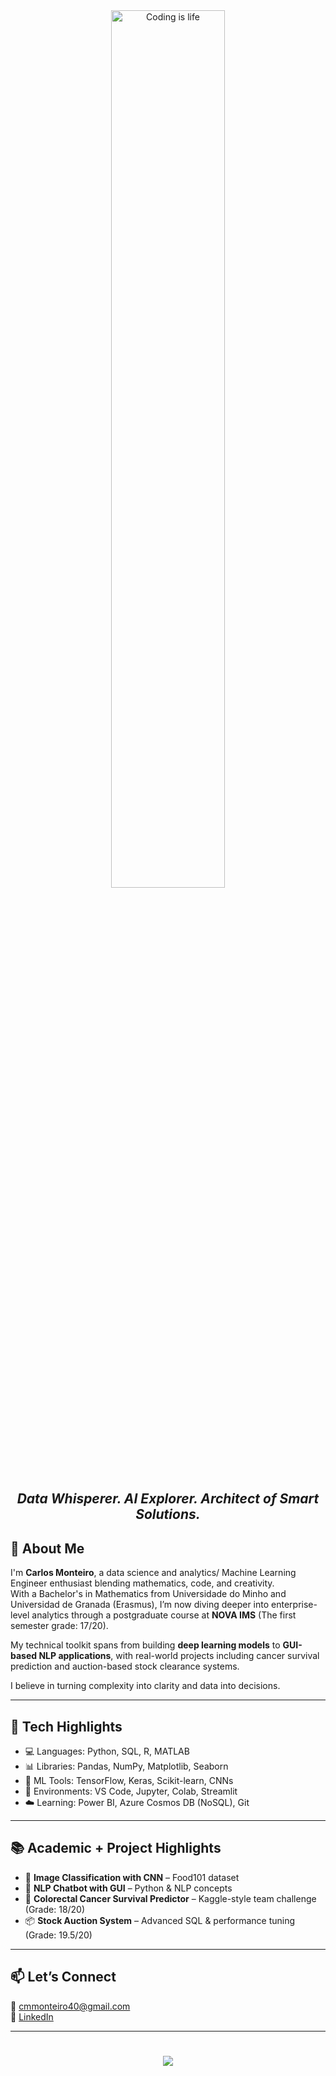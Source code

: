 <div align="center" width="50">
  <img src="https://github.com/SP-XD/SP-XD/blob/main/images/dev-working_rounded.gif?raw=true" alt="Coding is life" width="60%" /><br>
</div>

<h2 align="center"><i>Data Whisperer. AI Explorer. Architect of Smart Solutions.</i></h2>

## 🧠 About Me  
I'm **Carlos Monteiro**, a data science and analytics/ Machine Learning Engineer enthusiast blending mathematics, code, and creativity.  
With a Bachelor's in Mathematics from Universidade do Minho and Universidad de Granada (Erasmus), I’m now diving deeper into enterprise-level analytics through a postgraduate course at **NOVA IMS** (The first semester grade: 17/20).

My technical toolkit spans from building **deep learning models** to **GUI-based NLP applications**, with real-world projects including cancer survival prediction and auction-based stock clearance systems.

I believe in turning complexity into clarity and data into decisions.

---

## 🔧 Tech Highlights  
- 💻 Languages: Python, SQL, R, MATLAB  
- 📊 Libraries: Pandas, NumPy, Matplotlib, Seaborn  
- 🤖 ML Tools: TensorFlow, Keras, Scikit-learn, CNNs  
- 🧰 Environments: VS Code, Jupyter, Colab, Streamlit  
- ☁️ Learning: Power BI, Azure Cosmos DB (NoSQL), Git  

---

## 📚 Academic + Project Highlights  
- 🧠 **Image Classification with CNN** – Food101 dataset  
- 💬 **NLP Chatbot with GUI** – Python & NLP concepts  
- 🏥 **Colorectal Cancer Survival Predictor** – Kaggle-style team challenge (Grade: 18/20)  
- 📦 **Stock Auction System** – Advanced SQL & performance tuning (Grade: 19.5/20)  

---

## 📫 Let’s Connect  
📧 cmmonteiro40@gmail.com  
🔗 [LinkedIn](https://linkedin.com/in/carlos-miguel-monteiro)  

---

<h1 align="center">
<img src="https://readme-typing-svg.herokuapp.com/?font=Righteous&size=35&center=true&vCenter=true&width=500&height=70&duration=4000&lines=Thanks+for+scrolling+by!;Let's+build+the+future+with+AI!;" />
</h1>

